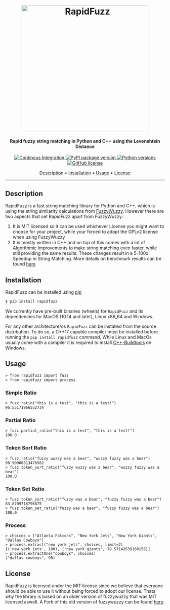 <h1 align="center">
<img src="https://raw.githubusercontent.com/rhasspy/rapidfuzz/master/.github/RapidFuzz.svg?sanitize=true" alt="RapidFuzz" width="400">
</h1>
<h4 align="center">Rapid fuzzy string matching in Python and C++ using the Levenshtein Distance</h4>

<p align="center">
  <a href="https://github.com/rhasspy/rapidfuzz/actions">
    <img src="https://github.com/rhasspy/rapidfuzz/workflows/Python%20package/badge.svg"
         alt="Continous Integration">
  </a>
  <a href="https://pypi.org/project/rapidfuzz/">
    <img src="https://img.shields.io/pypi/v/rapidfuzz"
         alt="PyPI package version">
  </a>
  <a href="https://www.python.org">
    <img src="https://img.shields.io/pypi/pyversions/rapidfuzz"
         alt="Python versions">
  </a>
  <a href="https://github.com/rhasspy/rapidfuzz/blob/dev/LICENSE">
    <img src="https://img.shields.io/github/license/rhasspy/rapidfuzz"
         alt="GitHub license">
  </a>
</p>

<p align="center">
  <a href="#description">Description</a> •
  <a href="#installation">Installation</a> •
  <a href="#usage">Usage</a> •
  <a href="#license">License</a>
</p>

---

## Description
RapidFuzz is a fast string matching library for Python and C++, which is using the string similarity calculations from [FuzzyWuzzy](https://github.com/seatgeek/fuzzywuzzy). However there are two aspects that set RapidFuzz apart from FuzzyWuzzy:
1) It is MIT licensed so it can be used whichever License you might want to choose for your project, while your forced to adopt the GPLv2 license when using FuzzyWuzzy
2) It is mostly written in C++ and on top of this comes with a lot of Algorithmic improvements to make string matching even faster, while still providing the same results. These changes result in a 5-100x Speedup in String Matching. More details on benchmark results can be found [here](https://github.com/rhasspy/rapidfuzz/blob/master/Benchmarks.md)


## Installation
RapidFuzz can be installed using [pip](https://pypi.org/project/rapidfuzz/)
```bash
$ pip install rapidfuzz
```

We currently have pre-built binaries (wheels) for `RapidFuzz` and its dependencies for MacOS (10.14 and later), Linux x86_64 and Windows.

For any other architecture/os `RapidFuzz` can be installed from the source distribution. To do so, a C++17 capable compiler must be installed before running the `pip install rapidfuzz` command. While Linux and MacOs usually come with a compiler it is required to install [C++-Buildtools](https://visualstudio.microsoft.com/visual-cpp-build-tools) on Windows.


## Usage
```console
> from rapidfuzz import fuzz
> from rapidfuzz import process
```

### Simple Ratio
```console
> fuzz.ratio("this is a test", "this is a test!")
96.55171966552734
```

### Partial Ratio
```console
> fuzz.partial_ratio("this is a test", "this is a test!")
100.0
```

### Token Sort Ratio
```console
> fuzz.ratio("fuzzy wuzzy was a bear", "wuzzy fuzzy was a bear")
90.90908813476562
> fuzz.token_sort_ratio("fuzzy wuzzy was a bear", "wuzzy fuzzy was a bear")
100.0
```

### Token Set Ratio
```console
> fuzz.token_sort_ratio("fuzzy was a bear", "fuzzy fuzzy was a bear")
83.8709716796875
> fuzz.token_set_ratio("fuzzy was a bear", "fuzzy fuzzy was a bear")
100.0
```

### Process
```console
> choices = ["Atlanta Falcons", "New York Jets", "New York Giants", "Dallas Cowboys"]
> process.extract("new york jets", choices, limit=2)
[('new york jets', 100), ('new york giants', 78.57142639160156)]
> process.extractOne("cowboys", choices)
("dallas cowboys", 90)
```

## License
RapidFuzz is licensed under the MIT license since we believe that everyone should be able to use it without being forced to adopt our license. Thats why the library is based on an older version of fuzzywuzzy that was MIT licensed aswell.
A Fork of this old version of fuzzywuzzy can be found [here](https://github.com/rhasspy/fuzzywuzzy).
